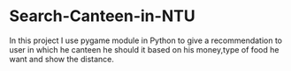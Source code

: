 # Search-Canteen-in-NTU
In this project I use pygame module in Python to give a recommendation to user in which he canteen he should it based on his money,type of food he want and show the distance.

